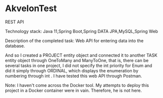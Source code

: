 # AkvelonTest
REST API

Technology stack:
Java 11,Spring Boot,Spring DATA JPA,MySQL,Spring Web

Description of the completed task:
Web API for entering data into the database.

And so I created a PROJECT entity object and connected it to another TASK entity object through OneToMany and ManyToOne, that is, there can be several tasks in one project, I did not specify the int priority for Enum and did it simply through ORDINAL, which displays the enumeration by numbering through int .
I have tested this web API through Postman.

Note:
I haven't come across the Docker tool.
My attempts to deploy this project in a Docker container were in vain.
Therefore, he is not here.
